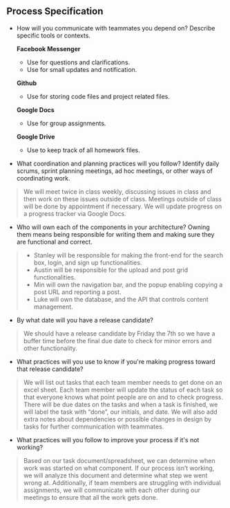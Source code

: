 ## Process Specification

* How will you communicate with teammates you depend on? Describe specific tools or contexts.  

	**Facebook Messenger**
	- Use for questions and clarifications.
	- Use for small updates and notification.  

	**Github**
	- Use for storing code files and project related files.

	**Google Docs**
	- Use for group assignments.

	**Google Drive**
	- Use to keep track of all homework files.

* What coordination and planning practices will you follow? Identify daily scrums, sprint planning meetings, ad hoc meetings, or other ways of coordinating work. 
> We will meet twice in class weekly, discussing issues in class and then work on these issues outside of class. Meetings outside of class will be done by appointment if necessary. We will update progress on a progress tracker via Google Docs.

* Who will own each of the components in your architecture? Owning them means being responsible for writing them and making sure they are functional and correct.
> - Stanley will be responsible for making the front-end for the search box, login, and sign up functionalities.
> - Austin will be responsible for the upload and post grid functionalities.
> - Min will own the navigation bar, and the popup enabling copying a post URL and reporting a post.
> - Luke will own the database, and the API that controls content management.

* By what date will you have a release candidate?
> We should have a release candidate by Friday the 7th so we have a buffer time before the final due date to check for minor errors and other functionality.

* What practices will you use to know if you're making progress toward that release candidate?
> We will list out tasks that each team member needs to get done on an excel sheet. Each team member will update the status of each task so that everyone knows what point people are on and to check progress. There will be due dates on the tasks and when a task is finished, we will label the task with “done”, our initials, and date. We will also add extra notes about dependencies or possible changes in design by tasks for further communication with teammates.

* What practices will you follow to improve your process if it's not working?
> Based on our task document/spreadsheet, we can determine when work was started on what component. If our process isn’t working, we will analyze this document and determine what step we went wrong at. Additionally, if team members are struggling with individual assignments, we will communicate with each other during our meetings to ensure that all the work gets done.
